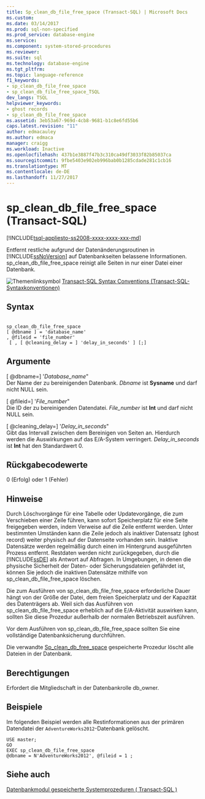 ```yaml
---
title: Sp_clean_db_file_free_space (Transact-SQL) | Microsoft Docs
ms.custom: 
ms.date: 03/14/2017
ms.prod: sql-non-specified
ms.prod_service: database-engine
ms.service: 
ms.component: system-stored-procedures
ms.reviewer: 
ms.suite: sql
ms.technology: database-engine
ms.tgt_pltfrm: 
ms.topic: language-reference
f1_keywords:
- sp_clean_db_file_free_space
- sp_clean_db_file_free_space_TSQL
dev_langs: TSQL
helpviewer_keywords:
- ghost records
- sp_clean_db_file_free_space
ms.assetid: 3eb53a67-969d-4cb8-9681-b1c8e6fd55b6
caps.latest.revision: "11"
author: edmacauley
ms.author: edmaca
manager: craigg
ms.workload: Inactive
ms.openlocfilehash: 437b1e3887f47b3c310ca49df3033f82b85037ca
ms.sourcegitcommit: 9fbe5403e902eb996bab0b1285cdade281c1cb16
ms.translationtype: MT
ms.contentlocale: de-DE
ms.lasthandoff: 11/27/2017
---
```

# <a name="spcleandbfilefreespace-transact-sql"></a>sp_clean_db_file_free_space (Transact-SQL)
[!INCLUDE[tsql-appliesto-ss2008-xxxx-xxxx-xxx-md](../../includes/tsql-appliesto-ss2008-xxxx-xxxx-xxx-md.md)]

  Entfernt restliche aufgrund der Datenänderungsroutinen in [!INCLUDE[ssNoVersion](../../includes/ssnoversion-md.md)] auf Datenbankseiten belassene Informationen. sp_clean_db_file_free_space reinigt alle Seiten in nur einer Datei einer Datenbank.  
  
 ![Themenlinksymbol](../../database-engine/configure-windows/media/topic-link.gif "Topic link icon") [Transact-SQL Syntax Conventions (Transact-SQL-Syntaxkonventionen)](../../t-sql/language-elements/transact-sql-syntax-conventions-transact-sql.md)  
  
## <a name="syntax"></a>Syntax  
  
```  
  
sp_clean_db_file_free_space   
[ @dbname ] = 'database_name'   
, @fileid = 'file_number'   
 [ , [ @cleaning_delay = ] 'delay_in_seconds' ] [;]  
```  
  
## <a name="arguments"></a>Argumente  
 [ @dbname=] '*Database_name*"  
 Der Name der zu bereinigenden Datenbank. *Dbname* ist **Sysname** und darf nicht NULL sein.  
  
 [ @fileid=] '*File_number*"  
 Die ID der zu bereinigenden Datendatei. *File_number* ist **Int** und darf nicht NULL sein.  
  
 [ @cleaning_delay=] '*Delay_in_seconds*"  
 Gibt das Intervall zwischen dem Bereinigen von Seiten an. Hierdurch werden die Auswirkungen auf das E/A-System verringert. *Delay_in_seconds* ist **Int** hat den Standardwert 0.  
  
## <a name="return-code-values"></a>Rückgabecodewerte  
 0 (Erfolg) oder 1 (Fehler)  
  
## <a name="remarks"></a>Hinweise  
 Durch Löschvorgänge für eine Tabelle oder Updatevorgänge, die zum Verschieben einer Zeile führen, kann sofort Speicherplatz für eine Seite freigegeben werden, indem Verweise auf die Zeile entfernt werden. Unter bestimmten Umständen kann die Zeile jedoch als inaktiver Datensatz (ghost record) weiter physisch auf der Datenseite vorhanden sein. Inaktive Datensätze werden regelmäßig durch einen im Hintergrund ausgeführten Prozess entfernt. Restdaten werden nicht zurückgegeben, durch die [!INCLUDE[ssDE](../../includes/ssde-md.md)] als Antwort auf Abfragen. In Umgebungen, in denen die physische Sicherheit der Daten- oder Sicherungsdateien gefährdet ist, können Sie jedoch die inaktiven Datensätze mithilfe von sp_clean_db_file_free_space löschen.  
  
 Die zum Ausführen von sp_clean_db_file_free_space erforderliche Dauer hängt von der Größe der Datei, dem freien Speicherplatz und der Kapazität des Datenträgers ab. Weil sich das Ausführen von sp_clean_db_file_free_space erheblich auf die E/A-Aktivität auswirken kann, sollten Sie diese Prozedur außerhalb der normalen Betriebszeit ausführen.  
  
 Vor dem Ausführen von sp_clean_db_file_free_space sollten Sie eine vollständige Datenbanksicherung durchführen.  
  
 Die verwandte [Sp_clean_db_free_space](../../relational-databases/system-stored-procedures/sp-clean-db-free-space-transact-sql.md) gespeicherte Prozedur löscht alle Dateien in der Datenbank.  
  
## <a name="permissions"></a>Berechtigungen  
 Erfordert die Mitgliedschaft in der Datenbankrolle db_owner.  
  
## <a name="examples"></a>Beispiele  
 Im folgenden Beispiel werden alle Restinformationen aus der primären Datendatei der `AdventureWorks2012`-Datenbank gelöscht.  
  
```  
USE master;  
GO  
EXEC sp_clean_db_file_free_space   
@dbname = N'AdventureWorks2012', @fileid = 1 ;  
```  
  
## <a name="see-also"></a>Siehe auch  
 [Datenbankmodul gespeicherte Systemprozeduren &#40; Transact-SQL &#41;](../../relational-databases/system-stored-procedures/database-engine-stored-procedures-transact-sql.md)  
  
  
